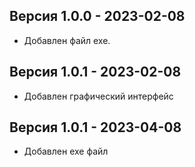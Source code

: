 ## Версия 1.0.0 - 2023-02-08
- Добавлен файл exe.
## Версия 1.0.1 - 2023-02-08
- Добавлен графический интерфейс
## Версия 1.0.1 - 2023-04-08
- Добавлен exe файл